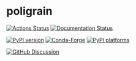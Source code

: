 # poligrain

[![Actions Status][actions-badge]][actions-link]
[![Documentation Status][rtd-badge]][rtd-link]

[![PyPI version][pypi-version]][pypi-link]
[![Conda-Forge][conda-badge]][conda-link]
[![PyPI platforms][pypi-platforms]][pypi-link]

[![GitHub Discussion][github-discussions-badge]][github-discussions-link]

<!-- SPHINX-START -->

<!-- prettier-ignore-start -->
[actions-badge]:            https://github.com/OpenSenseAction/poligrain/workflows/CI/badge.svg
[actions-link]:             https://github.com/OpenSenseAction/poligrain/actions
[conda-badge]:              https://img.shields.io/conda/vn/conda-forge/poligrain
[conda-link]:               https://github.com/conda-forge/poligrain-feedstock
[github-discussions-badge]: https://img.shields.io/static/v1?label=Discussions&message=Ask&color=blue&logo=github
[github-discussions-link]:  https://github.com/OpenSenseAction/poligrain/discussions
[pypi-link]:                https://pypi.org/project/poligrain/
[pypi-platforms]:           https://img.shields.io/pypi/pyversions/poligrain
[pypi-version]:             https://img.shields.io/pypi/v/poligrain
[rtd-badge]:                https://readthedocs.org/projects/poligrain/badge/?version=latest
[rtd-link]:                 https://poligrain.readthedocs.io/en/latest/?badge=latest

<!-- prettier-ignore-end -->
